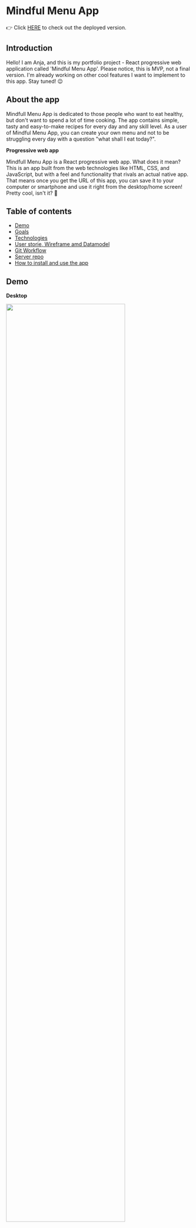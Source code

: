 # Mindful Menu App 

:point_right: Click [HERE](https://eager-mccarthy-776004.netlify.app/) to check out the deployed version.

## Introduction

Hello! I am Anja, and this is my portfolio project - React progressive web application called 'Mindful Menu App'. Please notice, this is MVP, not a final version. I'm already working on other cool features I want to implement to this app. Stay tuned! :wink:

## About the app

Mindfull Menu App is dedicated to those people who want to eat healthy, but don't want to spend a lot of time cooking. The app contains simple, tasty and easy-to-make recipes for every day and any skill level. As a user of Mindful Menu App, you can create your own menu and not to be struggling every day with a question "what shall I eat today?".

**Progressive web app**

Mindfull Menu App is a React progressive web app. What does it mean? This is an app built from the web technologies like HTML, CSS, and JavaScript, but with a feel and functionality that rivals an actual native app. That means once you get the URL of this app, you can save it to your computer or smartphone and use it right from the desktop/home screen! Pretty cool, isn't it? :dancer:

## Table of contents

+ [Demo](#Demo)
+ [Goals](#Goals)
+ [Technologies](#Technologies)
+ [User storie, Wireframe amd Datamodel](#Story)
+ [Git Workflow](#Git)
+ [Server repo](Server)
+ [How to install and use the app](#Install)

## <a name="Demo"></a> Demo

**Desktop**

<img src="https://media.giphy.com/media/W1Z64LpoQaDu9AbiiI/giphy.gif" width="80%" />

**Smartphone Homescreen**

<img src="https://media.giphy.com/media/dyRSwt9oJasfEn5Idg/giphy.gif" width="40%" />

## <a name="Goals"></a> Goals

My main goal for this project was to build a full-stack app using the technologies learned in the Codaisseur bootcamp. I also wanted implement a few new skills, like building a progressive web app with React.

Also my goals were:

* Showcase development approach of using wireframes and user stories;
* Practice disciplined git usage like proper commits & branching.

## <a name="Technologies"></a> Technologies

**Front End:**

* Node.js
* React
* Redux
* Axios
* Bootstrap
* Sass
* Framer Motion

**Back End:**

* Express
* Cors
* REST
* Sequelize
* Postgres

## <a name="Story"></a> User stories, Wireframe amd Datamodel

The [wireframe](https://s3.amazonaws.com/assets.mockflow.com/app/wireframepro/fileexport/Export_Db790fc09326e584845c3111cf065040d.pdf) and [datamodel](https://app.lucidchart.com/invitations/accept/67d6ec63-a882-4ed9-8451-e9b538320e08) I used for my project.

User stories and my plans for an app extention can be found [HERE](https://github.com/AnjaHrydziushka/Mindful-Menu-App-client/projects/1).

## <a name="Git"></a> Git Workflow

In this project I tried to use:

* Clear commit messages;
* Separate branches for each new feature;
* Pull requests with short descriptions.

Here :point_down: are some pull requests I made:

[feat-recipes-componen](https://github.com/AnjaHrydziushka/Mindful-Menu-App-client/pull/1)
[feat-recipe-models](https://github.com/AnjaHrydziushka/Mindful-Menu-server/pull/1)

## <a name="Server"></a> Server repo

The server side of this project is an Express server connected to a Sequelize database. You will find it [HERE](https://github.com/AnjaHrydziushka/Mindful-Menu-server).

## <a name="Install"></a> How to install and use the app

* clone the app
* cd into your project
* install dependencies with `npm install`
* do the same with a [server repo](https://github.com/AnjaHrydziushka/Mindful-Menu-server)
* start server with `nodemon index.js`
* start the app with `npm start`

**How to use the app on your desktop or smartphone home screen:**

* get the link of the deployed version [HERE](https://eager-mccarthy-776004.netlify.app/)
* open the link in a browser and open its settings menu
* click "Install Mindful Menu App" (depending on your device and browser, it can be "Add to Home Screen" or something similar)
* you will see the app icon on your desktop/home screen, it will open as a normal app!
